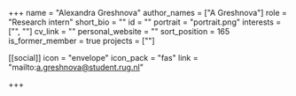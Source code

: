 +++
name = "Alexandra Greshnova"
author_names = ["A Greshnova"]
role = "Research intern"
short_bio = ""
id = ""
portrait = "portrait.png"
interests = ["", ""]
cv_link = ""
personal_website = ""
sort_position = 165
is_former_member = true
projects = [""]

[[social]]
    icon = "envelope"
    icon_pack = "fas"
    link = "mailto:a.greshnova@student.rug.nl"

+++
